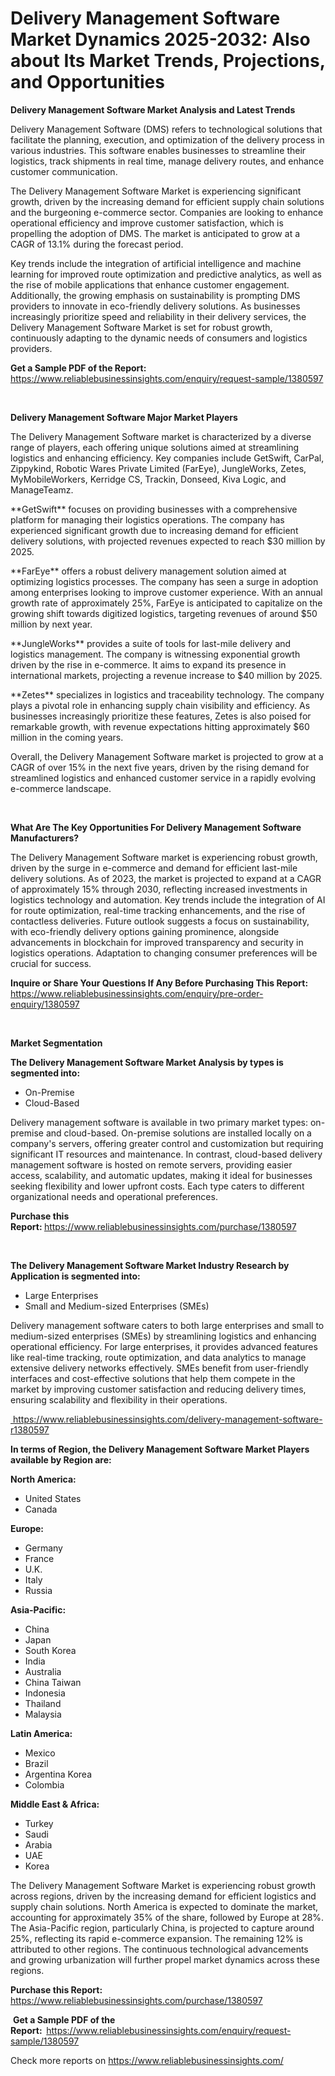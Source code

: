 <p><h1>Delivery Management Software Market Dynamics 2025-2032: Also about Its Market Trends, Projections, and Opportunities</h1></p><p><strong>Delivery Management Software Market Analysis and Latest Trends</strong></p>
<p><p>Delivery Management Software (DMS) refers to technological solutions that facilitate the planning, execution, and optimization of the delivery process in various industries. This software enables businesses to streamline their logistics, track shipments in real time, manage delivery routes, and enhance customer communication. </p><p>The Delivery Management Software Market is experiencing significant growth, driven by the increasing demand for efficient supply chain solutions and the burgeoning e-commerce sector. Companies are looking to enhance operational efficiency and improve customer satisfaction, which is propelling the adoption of DMS. The market is anticipated to grow at a CAGR of 13.1% during the forecast period. </p><p>Key trends include the integration of artificial intelligence and machine learning for improved route optimization and predictive analytics, as well as the rise of mobile applications that enhance customer engagement. Additionally, the growing emphasis on sustainability is prompting DMS providers to innovate in eco-friendly delivery solutions. As businesses increasingly prioritize speed and reliability in their delivery services, the Delivery Management Software Market is set for robust growth, continuously adapting to the dynamic needs of consumers and logistics providers.</p></p>
<p><strong>Get a Sample PDF of the Report:&nbsp;</strong> <a href="https://www.reliablebusinessinsights.com/enquiry/request-sample/1380597?utm_campaign=2319&utm_medium=2&utm_source=Github&utm_content=ia&utm_term=11032025&utm_id=delivery-management-software">https://www.reliablebusinessinsights.com/enquiry/request-sample/1380597</a></p>
<p>&nbsp;</p>
<p><strong>Delivery Management Software Major Market Players</strong></p>
<p><p>The Delivery Management Software market is characterized by a diverse range of players, each offering unique solutions aimed at streamlining logistics and enhancing efficiency. Key companies include GetSwift, CarPal, Zippykind, Robotic Wares Private Limited (FarEye), JungleWorks, Zetes, MyMobileWorkers, Kerridge CS, Trackin, Donseed, Kiva Logic, and ManageTeamz.</p><p>**GetSwift** focuses on providing businesses with a comprehensive platform for managing their logistics operations. The company has experienced significant growth due to increasing demand for efficient delivery solutions, with projected revenues expected to reach $30 million by 2025.</p><p>**FarEye** offers a robust delivery management solution aimed at optimizing logistics processes. The company has seen a surge in adoption among enterprises looking to improve customer experience. With an annual growth rate of approximately 25%, FarEye is anticipated to capitalize on the growing shift towards digitized logistics, targeting revenues of around $50 million by next year.</p><p>**JungleWorks** provides a suite of tools for last-mile delivery and logistics management. The company is witnessing exponential growth driven by the rise in e-commerce. It aims to expand its presence in international markets, projecting a revenue increase to $40 million by 2025.</p><p>**Zetes** specializes in logistics and traceability technology. The company plays a pivotal role in enhancing supply chain visibility and efficiency. As businesses increasingly prioritize these features, Zetes is also poised for remarkable growth, with revenue expectations hitting approximately $60 million in the coming years.</p><p>Overall, the Delivery Management Software market is projected to grow at a CAGR of over 15% in the next five years, driven by the rising demand for streamlined logistics and enhanced customer service in a rapidly evolving e-commerce landscape.</p></p>
<p>&nbsp;</p>
<p><strong>What Are The Key Opportunities For Delivery Management Software Manufacturers?</strong></p>
<p><p>The Delivery Management Software market is experiencing robust growth, driven by the surge in e-commerce and demand for efficient last-mile delivery solutions. As of 2023, the market is projected to expand at a CAGR of approximately 15% through 2030, reflecting increased investments in logistics technology and automation. Key trends include the integration of AI for route optimization, real-time tracking enhancements, and the rise of contactless deliveries. Future outlook suggests a focus on sustainability, with eco-friendly delivery options gaining prominence, alongside advancements in blockchain for improved transparency and security in logistics operations. Adaptation to changing consumer preferences will be crucial for success.</p></p>
<p><strong>Inquire or Share Your Questions If Any Before Purchasing This Report:</strong> <a href="https://www.reliablebusinessinsights.com/enquiry/pre-order-enquiry/1380597?utm_campaign=2319&utm_medium=2&utm_source=Github&utm_content=ia&utm_term=11032025&utm_id=delivery-management-software">https://www.reliablebusinessinsights.com/enquiry/pre-order-enquiry/1380597</a></p>
<p>&nbsp;</p>
<p><strong>Market Segmentation</strong></p>
<p><strong>The Delivery Management Software Market Analysis by types is segmented into:</strong></p>
<p><ul><li>On-Premise</li><li>Cloud-Based</li></ul></p>
<p><p>Delivery management software is available in two primary market types: on-premise and cloud-based. On-premise solutions are installed locally on a company's servers, offering greater control and customization but requiring significant IT resources and maintenance. In contrast, cloud-based delivery management software is hosted on remote servers, providing easier access, scalability, and automatic updates, making it ideal for businesses seeking flexibility and lower upfront costs. Each type caters to different organizational needs and operational preferences.</p></p>
<p><strong>Purchase this Report:&nbsp;</strong><a href="https://www.reliablebusinessinsights.com/purchase/1380597?utm_campaign=2319&utm_medium=2&utm_source=Github&utm_content=ia&utm_term=11032025&utm_id=delivery-management-software">https://www.reliablebusinessinsights.com/purchase/1380597</a></p>
<p>&nbsp;</p>
<p><strong>The Delivery Management Software Market Industry Research by Application is segmented into:</strong></p>
<p><ul><li>Large Enterprises</li><li>Small and Medium-sized Enterprises (SMEs)</li></ul></p>
<p><p>Delivery management software caters to both large enterprises and small to medium-sized enterprises (SMEs) by streamlining logistics and enhancing operational efficiency. For large enterprises, it provides advanced features like real-time tracking, route optimization, and data analytics to manage extensive delivery networks effectively. SMEs benefit from user-friendly interfaces and cost-effective solutions that help them compete in the market by improving customer satisfaction and reducing delivery times, ensuring scalability and flexibility in their operations.</p></p>
<p><a href="https://www.reliablebusinessinsights.com/delivery-management-software-r1380597?utm_campaign=2319&utm_medium=2&utm_source=Github&utm_content=ia&utm_term=11032025&utm_id=delivery-management-software">&nbsp;https://www.reliablebusinessinsights.com/delivery-management-software-r1380597</a></p>
<p><strong>In terms of Region, the Delivery Management Software Market Players available by Region are:</strong></p>
<p>
    <p> <strong> North America: </strong>
        <ul>
            <li>United States</li>
            <li>Canada</li>
        </ul>
        </p> 
    <p> <strong> Europe: </strong>
        <ul>
            <li>Germany</li>
            <li>France</li>
            <li>U.K.</li>
            <li>Italy</li>
            <li>Russia</li>
        </ul>
        </p> 
    <p> <strong> Asia-Pacific: </strong>
        <ul>
            <li>China</li>
            <li>Japan</li>
            <li>South Korea</li>
            <li>India</li>
            <li>Australia</li>
            <li>China Taiwan</li>
            <li>Indonesia</li>
            <li>Thailand</li>
            <li>Malaysia</li>
        </ul>
        </p> 
    <p> <strong> Latin America: </strong>
        <ul>
            <li>Mexico</li>
            <li>Brazil</li>
            <li>Argentina Korea</li>
            <li>Colombia</li>
        </ul>
        </p> 
    <p> <strong> Middle East & Africa: </strong>
        <ul>
            <li>Turkey</li>
            <li>Saudi</li>
            <li>Arabia</li>
            <li>UAE</li>
            <li>Korea</li>
        </ul>
    </p>
    </p>
<p><p>The Delivery Management Software Market is experiencing robust growth across regions, driven by the increasing demand for efficient logistics and supply chain solutions. North America is expected to dominate the market, accounting for approximately 35% of the share, followed by Europe at 28%. The Asia-Pacific region, particularly China, is projected to capture around 25%, reflecting its rapid e-commerce expansion. The remaining 12% is attributed to other regions. The continuous technological advancements and growing urbanization will further propel market dynamics across these regions.</p></p>
<p><strong>Purchase this Report: </strong><a href="https://www.reliablebusinessinsights.com/purchase/1380597?utm_campaign=2319&utm_medium=2&utm_source=Github&utm_content=ia&utm_term=11032025&utm_id=delivery-management-software">https://www.reliablebusinessinsights.com/purchase/1380597</a></p>
<p>&nbsp;<strong>Get a Sample PDF of the Report:&nbsp;&nbsp;</strong><a href="https://www.reliablebusinessinsights.com/enquiry/request-sample/1380597?utm_campaign=2319&utm_medium=2&utm_source=Github&utm_content=ia&utm_term=11032025&utm_id=delivery-management-software">https://www.reliablebusinessinsights.com/enquiry/request-sample/1380597</a></p>
<p><strong></strong></p>
<p>Check more reports on <a href="https://www.reliablebusinessinsights.com/?utm_campaign=2319&utm_medium=2&utm_source=Github&utm_content=ia&utm_term=11032025&utm_id=delivery-management-software">https://www.reliablebusinessinsights.com/</a></p>